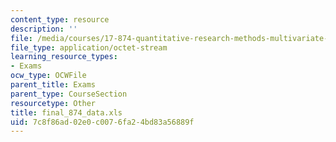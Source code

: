```yaml
---
content_type: resource
description: ''
file: /media/courses/17-874-quantitative-research-methods-multivariate-spring-2004/7c8f86ad02e0c0076fa24bd83a56889f_final_874_data.xls
file_type: application/octet-stream
learning_resource_types:
- Exams
ocw_type: OCWFile
parent_title: Exams
parent_type: CourseSection
resourcetype: Other
title: final_874_data.xls
uid: 7c8f86ad-02e0-c007-6fa2-4bd83a56889f
---
```

